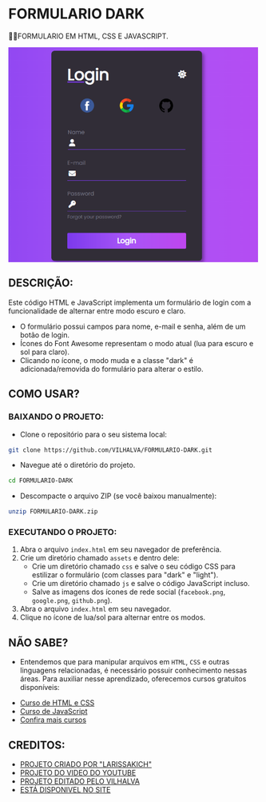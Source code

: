 # FORMULARIO DARK
👨‍🏫FORMULARIO EM HTML, CSS E JAVASCRIPT.

<img src="FOTO.png" align="center" width="500"> <br>

## DESCRIÇÃO:
Este código HTML e JavaScript implementa um formulário de login com a funcionalidade de alternar entre modo escuro e claro.

* O formulário possui campos para nome, e-mail e senha, além de um botão de login.
* Ícones do Font Awesome representam o modo atual (lua para escuro e sol para claro).
* Clicando no ícone, o modo muda e a classe "dark" é adicionada/removida do formulário para alterar o estilo.

## COMO USAR?
### BAIXANDO O PROJETO:
* Clone o repositório para o seu sistema local:

```bash
git clone https://github.com/VILHALVA/FORMULARIO-DARK.git
```

* Navegue até o diretório do projeto.

```bash
cd FORMULARIO-DARK
```

* Descompacte o arquivo ZIP (se você baixou manualmente):

```bash
unzip FORMULARIO-DARK.zip
```

### EXECUTANDO O PROJETO:
1. Abra o arquivo `index.html` em seu navegador de preferência.
2. Crie um diretório chamado `assets` e dentro dele:
    * Crie um diretório chamado `css` e salve o seu código CSS para estilizar o formulário (com classes para "dark" e "light").
    * Crie um diretório chamado `js` e salve o código JavaScript incluso.
    * Salve as imagens dos ícones de rede social (`facebook.png`, `google.png`, `github.png`).
3. Abra o arquivo `index.html` em seu navegador.
4. Clique no ícone de lua/sol para alternar entre os modos.

## NÃO SABE?
- Entendemos que para manipular arquivos em `HTML`, `CSS` e outras linguagens relacionadas, é necessário possuir conhecimento nessas áreas. Para auxiliar nesse aprendizado, oferecemos cursos gratuitos disponíveis:
* [Curso de HTML e CSS](https://github.com/VILHALVA/CURSO-DE-HTML-E-CSS)
* [Curso de JavaScript](https://github.com/VILHALVA/CURSO-DE-JAVASCRIPT)
* [Confira mais cursos](https://github.com/VILHALVA?tab=repositories&q=+topic:CURSO)

## CREDITOS:
- [PROJETO CRIADO POR "LARISSAKICH"](https://github.com/Larissakich/dark_light_form)
- [PROJETO DO VIDEO DO YOUTUBE](https://youtu.be/qKWApkuhNu8?si=4cBoYzB0N4nOTjq9)
- [PROJETO EDITADO PELO VILHALVA](https://github.com/VILHALVA)
- [ESTÁ DISPONIVEL NO SITE](https://vilhalva.github.io/STYLER/STYLER.html)




